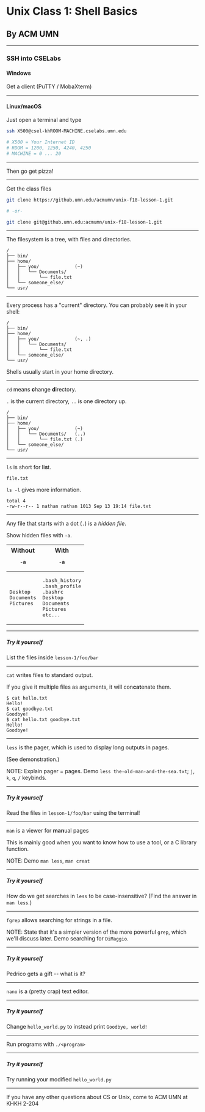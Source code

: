 # Unix Class 1: Shell Basics
## By ACM UMN

---

### SSH into CSELabs

#### Windows

Get a client (PuTTY / MobaXterm)

-----

#### Linux/macOS

Just open a terminal and type

```bash
ssh X500@csel-khROOM-MACHINE.cselabs.umn.edu

# X500 = Your Internet ID
# ROOM = 1200, 1250, 4240, 4250
# MACHINE = 0 ... 20
```

-----

Then go get pizza!

---

Get the class files

```bash
git clone https://github.umn.edu/acmumn/unix-f18-lesson-1.git

# -or-

git clone git@github.umn.edu:acmumn/unix-f18-lesson-1.git
```

---

The filesystem is a tree, with files and directories.

```
/
├── bin/
├── home/
│   ├── you/             (~)
│   │   └── Documents/
│   │       └── file.txt
│   └── someone_else/
└── usr/
```

---

Every process has a "current" directory. You can probably see it in your shell:

```
/
├── bin/
├── home/
│   ├── you/             (~, .)
│   │   └── Documents/
│   │       └── file.txt
│   └── someone_else/
└── usr/
```

Shells usually start in your home directory.

---

`cd` means **c**hange **d**irectory.

`.` is the current directory, `..` is one directory up.

```
/
├── bin/
├── home/
│   ├── you/             (~)
│   │   └── Documents/   (..)
│   │       └── file.txt (.)
│   └── someone_else/
└── usr/
```

---

`ls` is short for **l**i**s**t.

```
file.txt
```

`ls -l` gives more information.

```
total 4
-rw-r--r-- 1 nathan nathan 1013 Sep 13 19:14 file.txt
```

---

Any file that starts with a dot (`.`) is a _hidden file_.

Show hidden files with `-a`.

<table><thead>
<tr><th>Without <pre>-a</pre></th><th>With <pre>-a</pre></th></tr>
</thead><tbody>
<tr><td><pre>Desktop
Documents
Pictures</pre></td><td><pre>.bash_history
.bash_profile
.bashrc
Desktop
Documents
Pictures
etc...
</pre></td></tr>
</tbody></table>

---

##### Try it yourself

List the files inside `lesson-1/foo/bar`

---

`cat` writes files to standard output.

If you give it multiple files as arguments, it will con**cat**enate them.

```
$ cat hello.txt
Hello!
$ cat goodbye.txt
Goodbye!
$ cat hello.txt goodbye.txt
Hello!
Goodbye!
```

---

`less` is the pager, which is used to display long outputs in pages.

(See demonstration.)

NOTE:
Explain pager = pages.
Demo `less the-old-man-and-the-sea.txt`; `j`, `k`, `q`, `/` keybinds.

---

##### Try it yourself

Read the files in `lesson-1/foo/bar` using the terminal!

---

`man` is a viewer for **man**ual pages

This is mainly good when you want to know how to use a tool, or a C library function.

NOTE: Demo `man less`, `man creat`

---

##### Try it yourself

How do we get searches in `less` to be case-insensitive?
(Find the answer in `man less`.)

---

`fgrep` allows searching for strings in a file.

NOTE:
State that it's a simpler version of the more powerful `grep`, which we'll discuss later.
Demo searching for `DiMaggio`.

---

##### Try it yourself

Pedrico gets a gift -- what is it?

---

`nano` is a (pretty crap) text editor.

---

##### Try it yourself

Change `hello_world.py` to instead print `Goodbye, world!`

---

Run programs with `./<program>`

---

##### Try it yourself

Try running your modified `hello_world.py`

---

If you have any other questions about CS or Unix, come to ACM UMN at KHKH 2-204
